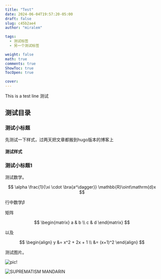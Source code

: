 ```yaml
---
title: "Test"
date: 2024-06-04T19:57:20-05:00
draft: false
slug: c45b2ae4
author: "miralem"

tags: 
  - 测试标签
  - 另一个测试标签

weight: false
math: true
comments: true
ShowToc: true
TocOpen: true

cover:
---
```

This is a test line 测试

<!--more-->

## 测试目录

### 测试小标题

先测试一下样式，过两天把文章都搬到hugo版本的博客上

#### 测试样式

### 测试小标题1

测试数学。

$$
\alpha \frac{1}{\xi \cdot \bra{a^\dagger}} \mathbb{R}\oint\mathrm{d}x
$$

行中数学$\beta$

矩阵

$$
\begin{matrix}
a & b \\
c & d
\end{matrix}
$$

以及

$$
\begin{align}
y &= x^2 + 2x + 1 \\
  &= (x+1)^2
\end{align}
$$

测试图片。

![pic!](/images/tests/android-chrome-512x512.png)

![SUPREMATISM MANDARIN](\\images\\2024\\apple-touch-icon-placid.png)
